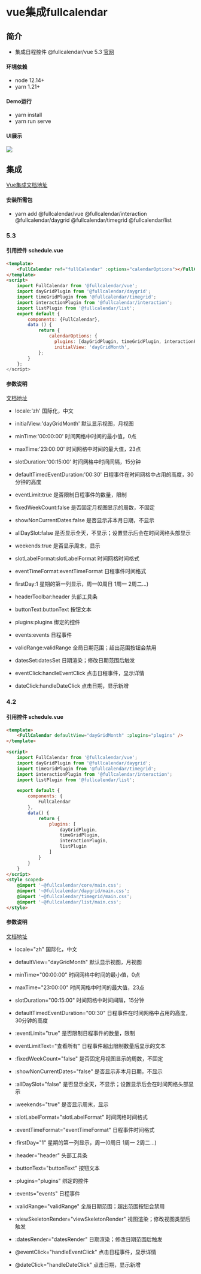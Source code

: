 
# vue集成fullcalendar
## 简介
- 集成日程控件 @fullcalendar/vue 5.3 [官网](https://fullcalendar.io/)

#### 环境依赖
- node 12.14+
- yarn 1.21+

#### Demo运行
- yarn install
- yarn run serve

#### UI展示
![](https://cdn.jsdelivr.net/gh/luhaidong/images@v1.0/fullcalendar-demo/%E6%BC%94%E7%A4%BA1.gif)

## 集成
[Vue集成文档地址](https://fullcalendar.io/docs/vue)
#### 安装所需包
- yarn add @fullcalendar/vue @fullcalendar/interaction @fullcalendar/daygrid @fullcalendar/timegrid @fullcalendar/list

### 5.3
#### 引用控件 schedule.vue
```html
<template>
    <FullCalendar ref="fullCalendar" :options="calendarOptions"></FullCalendar>
</template>
<script>
    import FullCalendar from '@fullcalendar/vue';
    import dayGridPlugin from '@fullcalendar/daygrid';
    import timeGridPlugin from '@fullcalendar/timegrid';
    import interactionPlugin from '@fullcalendar/interaction';
    import listPlugin from '@fullcalendar/list';
    export default {
        components: {FullCalendar},
        data () {
            return {
                calendarOptions: {
                  plugins: [dayGridPlugin, timeGridPlugin, interactionPlugin, listPlugin],
                  initialView: 'dayGridMonth',
            };
        }
    };
</script>
```
#### 参数说明
[文档地址](https://fullcalendar.io/docs#toc)
- locale:'zh' 国际化，中文

- initialView:'dayGridMonth' 默认显示视图，月视图

- minTime:'00:00:00' 时间网格中时间的最小值，0点
- maxTime:'23:00:00' 时间网格中时间的最大值，23点
- slotDuration:'00:15:00' 时间网格中时间间隔，15分钟
- defaultTimedEventDuration:'00:30' 日程事件在时间网格中占用的高度，30分钟的高度

- eventLimit:true 是否限制日程事件的数量，限制

- fixedWeekCount:false 是否固定月视图显示的周数，不固定
- showNonCurrentDates:false 是否显示非本月日期，不显示

- allDaySlot:false 是否显示全天，不显示；设置显示后会在时间网格头部显示

- weekends:true 是否显示周末，显示

- slotLabelFormat:slotLabelFormat 时间网格时间格式
- eventTimeFormat:eventTimeFormat 日程事件时间格式

- firstDay:1 星期的第一列显示，周一(0周日 1周一 2周二...)
- headerToolbar:header 头部工具条

- buttonText:buttonText 按钮文本

- plugins:plugins 绑定的控件
- events:events 日程事件
- validRange:validRange 全局日期范围；超出范围按钮会禁用
- datesSet:datesSet 日期渲染；修改日期范围后触发

- eventClick:handleEventClick 点击日程事件，显示详情
- dateClick:handleDateClick 点击日期，显示新增


### 4.2
#### 引用控件 schedule.vue
```html
<template>
    <FullCalendar defaultView="dayGridMonth" :plugins="plugins" />
</template>

<script>
    import FullCalendar from '@fullcalendar/vue';
    import dayGridPlugin from '@fullcalendar/daygrid';
    import timeGridPlugin from '@fullcalendar/timegrid';
    import interactionPlugin from '@fullcalendar/interaction';
    import listPlugin from '@fullcalendar/list';

    export default {
        components: {
            FullCalendar
        },
        data() {
            return {
                plugins: [
                    dayGridPlugin,
                    timeGridPlugin,
                    interactionPlugin,
                    listPlugin
                ]
            }
        }
    }
</script>
<style scoped>
    @import '~@fullcalendar/core/main.css';
    @import '~@fullcalendar/daygrid/main.css';
    @import '~@fullcalendar/timegrid/main.css';
    @import '~@fullcalendar/list/main.css';
</style>
```

#### 参数说明
[文档地址](https://fullcalendar.io/docs#toc)
- locale="zh" 国际化，中文

- defaultView="dayGridMonth" 默认显示视图，月视图

- minTime="00:00:00" 时间网格中时间的最小值，0点
- maxTime="23:00:00" 时间网格中时间的最大值，23点
- slotDuration="00:15:00" 时间网格中时间间隔，15分钟
- defaultTimedEventDuration="00:30" 日程事件在时间网格中占用的高度，30分钟的高度

- :eventLimit="true" 是否限制日程事件的数量，限制
- eventLimitText="查看所有" 日程事件超出限制数量后显示的文本

- :fixedWeekCount="false" 是否固定月视图显示的周数，不固定
- :showNonCurrentDates="false" 是否显示非本月日期，不显示

- :allDaySlot="false" 是否显示全天，不显示；设置显示后会在时间网格头部显示

- :weekends="true" 是否显示周末，显示

- :slotLabelFormat="slotLabelFormat" 时间网格时间格式
- :eventTimeFormat="eventTimeFormat" 日程事件时间格式

- :firstDay="1" 星期的第一列显示，周一(0周日 1周一 2周二...)
- :header="header" 头部工具条

- :buttonText="buttonText" 按钮文本

- :plugins="plugins" 绑定的控件
- :events="events" 日程事件
- :validRange="validRange" 全局日期范围；超出范围按钮会禁用
- :viewSkeletonRender="viewSkeletonRender" 视图渲染；修改视图类型后触发
- :datesRender="datesRender" 日期渲染；修改日期范围后触发

- @eventClick="handleEventClick" 点击日程事件，显示详情
- @dateClick="handleDateClick" 点击日期，显示新增


